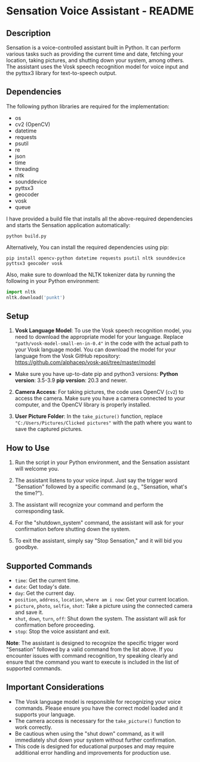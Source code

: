 # Sensation Voice Assistant - README

## Description

Sensation is a voice-controlled assistant built in Python. It can perform various tasks such as providing the current time and date, fetching your location, taking pictures, and shutting down your system, among others. The assistant uses the Vosk speech recognition model for voice input and the pyttsx3 library for text-to-speech output.

## Dependencies

The following python libraries are required for the implementation:

- os
- cv2 (OpenCV)
- datetime
- requests
- psutil
- re
- json
- time
- threading
- nltk
- sounddevice
- pyttsx3
- geocoder
- vosk
- queue

I have provided a build file that installs all the above-required dependencies and starts the Sensation application automatically:
```
python build.py
```

Alternatively, You can install the required dependencies using pip:

```
pip install opencv-python datetime requests psutil nltk sounddevice pyttsx3 geocoder vosk
```

Also, make sure to download the NLTK tokenizer data by running the following in your Python environment:

```python
import nltk
nltk.download('punkt')
```

## Setup

1. **Vosk Language Model**: To use the Vosk speech recognition model, you need to download the appropriate model for your language. Replace `"path/vosk-model-small-en-in-0.4"` in the code with the actual path to your Vosk language model. You can download the model for your language from the Vosk GitHub repository: https://github.com/alphacep/vosk-api/tree/master/model

- Make sure you have up-to-date pip and python3 versions:
  **Python version**: 3.5-3.9
  **pip version**: 20.3 and newer.

2. **Camera Access**: For taking pictures, the code uses OpenCV (`cv2`) to access the camera. Make sure you have a camera connected to your computer, and the OpenCV library is properly installed.

3. **User Picture Folder**: In the `take_picture()` function, replace `"C:/Users/Pictures/Clicked pictures"` with the path where you want to save the captured pictures.

## How to Use

1. Run the script in your Python environment, and the Sensation assistant will welcome you.

2. The assistant listens to your voice input. Just say the trigger word "Sensation" followed by a specific command (e.g., "Sensation, what's the time?").

3. The assistant will recognize your command and perform the corresponding task.

4. For the "shutdown_system" command, the assistant will ask for your confirmation before shutting down the system.

5. To exit the assistant, simply say "Stop Sensation," and it will bid you goodbye.

## Supported Commands

- `time`: Get the current time.
- `date`: Get today's date.
- `day`: Get the current day.
- `position`, `address`, `location`, `where am i now`: Get your current location.
- `picture`, `photo`, `selfie`, `shot`: Take a picture using the connected camera and save it.
- `shut`, `down`, `turn`, `off`: Shut down the system. The assistant will ask for confirmation before proceeding.
- `stop`: Stop the voice assistant and exit.

**Note**: The assistant is designed to recognize the specific trigger word "Sensation" followed by a valid command from the list above. If you encounter issues with command recognition, try speaking clearly and ensure that the command you want to execute is included in the list of supported commands.

## Important Considerations

- The Vosk language model is responsible for recognizing your voice commands. Please ensure you have the correct model loaded and it supports your language.
- The camera access is necessary for the `take_picture()` function to work correctly.
- Be cautious when using the "shut down" command, as it will immediately shut down your system without further confirmation.
- This code is designed for educational purposes and may require additional error handling and improvements for production use.
